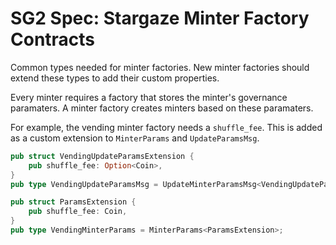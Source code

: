 # SG2 Spec: Stargaze Minter Factory Contracts

Common types needed for minter factories. New minter factories should extend these types to add their custom properties.

Every minter requires a factory that stores the minter's governance paramaters. A minter factory creates minters based on these paramaters.

For example, the vending minter factory needs a `shuffle_fee`. This is added as a custom extension to `MinterParams` and `UpdateParamsMsg`.

```rs
pub struct VendingUpdateParamsExtension {
    pub shuffle_fee: Option<Coin>,
}
pub type VendingUpdateParamsMsg = UpdateMinterParamsMsg<VendingUpdateParamsExtension>;

pub struct ParamsExtension {
    pub shuffle_fee: Coin,
}
pub type VendingMinterParams = MinterParams<ParamsExtension>;
```
